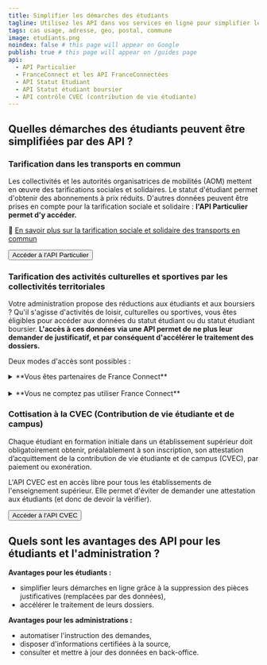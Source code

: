 ```yaml
---
title: Simplifier les démarches des étudiants
tagline: Utilisez les API dans vos services en ligne pour simplifier les démarches des étudiants 
tags: cas usage, adresse, geo, postal, commune
image: etudiants.png
noindex: false # this page will appear on Google
publish: true # this page will appear on /guides page
api:
  - API Particulier
  - FranceConnect et les API FranceConnectées
  - API Statut Etudiant
  - API Statut étudiant boursier
  - API contrôle CVEC (contribution de vie étudiante)
---
```


## Quelles démarches des étudiants peuvent être simplifiées par des API ?

### Tarification dans les transports en commun

Les collectivités et les autorités organisatrices de mobilités (AOM) mettent en œuvre des tarifications sociales et solidaires. Le statut d'étudiant permet d'obtenir des abonnements à prix réduits. D'autres données peuvent être prises en compte pour la tarification sociale et solidaire : **l'API Particulier permet d'y accéder.**

🔎 [En savoir plus sur la tarification sociale et solidaire des transports en commun](/guides/delivrance-titres-transport)

<Button href="/les-api/api-particulier">Accéder à l'API Particulier</Button>

### Tarification des activités culturelles et sportives par les collectivités territoriales

Votre administration propose des réductions aux étudiants et aux boursiers ? Qu'il s'agisse d'activités de loisir, culturelles ou sportives, vous êtes éligibles pour accéder aux données du statut étudiant ou du statut étudiant boursier. **L'accès à ces données via une API permet de ne plus leur demander de justificatif, et par conséquent d'accélérer le traitement des dossiers.**

Deux modes d'accès sont possibles :

<details>
<summary>**Vous êtes partenaires de France Connect**</summary>

Si votre site propose un bouton de connexion France Connect, vous pouvez accéder aux API en mode FranceConnecté.

👉 [En savoir plus sur l'API Statut étudiant](https://api.gouv.fr/les-api/api-statut-etudiant)

👉 [En savoir plus sur l'API Statut étudiant boursier](/les-api/api-statut-etudiant-boursier)

</details>

<br>

<details>
<summary>**Vous ne comptez pas utiliser France Connect**</summary>

Dans ce cas, vous pouvez intégrer l'API Particulier, qui vous permet d'utiliser les données (statut étudiant et statut étudiant boursier).

👉 [Accéder à l'API Particulier](/les-api/api-particulier)

</details>

### Cottisation à la CVEC (Contribution de vie étudiante et de campus)

Chaque étudiant en formation initiale dans un établissement supérieur doit obligatoirement obtenir, préalablement à son inscription, son attestation d’acquittement de la contribution de vie étudiante et de campus (CVEC), par paiement ou exonération.

L'API CVEC est en accès libre pour tous les établissements de l'enseignement supérieur. Elle permet d'éviter de demander une attestation aux étudiants (et donc de devoir la vérifier).

<Button href="/les-api/api-cvec">Accéder à l'API CVEC</Button>

## Quels sont les avantages des API pour les étudiants et l'administration ?

**Avantages pour les étudiants :**

- simplifier leurs démarches en ligne grâce à la suppression des pièces justificatives (remplacées par des données),
- accélérer le traitement de leurs dossiers.

**Avantages pour les administrations :**

- automatiser l'instruction des demandes,
- disposer d'informations certifiées à la source,
- consulter et mettre à jour des données en back-office.
